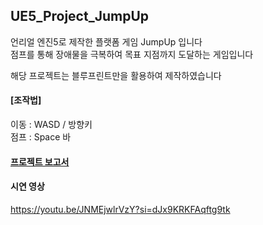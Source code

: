 ## UE5_Project_JumpUp

언리얼 엔진5로 제작한 플랫폼 게임 JumpUp 입니다  
점프를 통해 장애물을 극복하여 목표 지점까지 도달하는 게임입니다 

해당 프로젝트는 블루프린트만을 활용하여 제작하였습니다   



#### [조작법]  
이동 : WASD / 방향키  
점프 : Space 바  



#### [프로젝트 보고서](https://docs.google.com/viewer?url=https://github.com/Seon-dongun/UE5_Project_JumpUp/raw/main/UE5_JumpUp_보고서.pdf)



#### 시연 영상  
https://youtu.be/JNMEjwlrVzY?si=dJx9KRKFAqftg9tk

